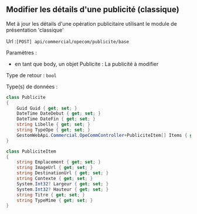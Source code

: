 ## <span id='editerpub'>Modifier les détails d'une publicité (classique)</span>

Met à jour les détails d'une opération publicitaire utilisant le module de présentation 'classique'

Url :`[POST] api/commercial/opecom/publicite/base`

Paramètres : 

- en tant que body, un objet Publicite : La publicité à modifier

Type de retour : `bool`

Type(s) de données :

```csharp
class Publicite
{
	Guid Guid { get; set; }
	DateTime DateDebut { get; set; }
	DateTime DateFin { get; set; }
	string Libelle { get; set; }
	string TypeOpe { get; set; }
	GestomWebApi.Commercial.OpeCommController+PubliciteItem[] Items { get; set; }
}

class PubliciteItem
{
	string Emplacement { get; set; }
	string ImageUrl { get; set; }
	string DestinationUrl { get; set; }
	string Contexte { get; set; }
	System.Int32? Largeur { get; set; }
	System.Int32? Hauteur { get; set; }
	string Titre { get; set; }
	string TypeMime { get; set; }
}

```
